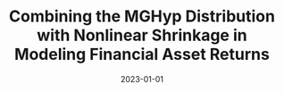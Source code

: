 ---
title: "Combining the MGHyp Distribution with Nonlinear Shrinkage in Modeling Financial Asset Returns"
collection: publications
excerpt: ''
date: 2023-01-01
venue: 'SSRN'
paperurl: 'https://papers.ssrn.com/sol3/papers.cfm?abstract_id=4069441'
---